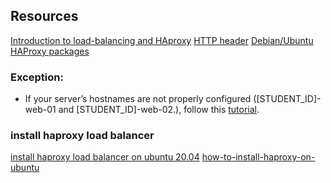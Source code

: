 ## Resources

[Introduction to load-balancing and HAproxy](https://www.digitalocean.com/community/tutorials/an-introduction-to-haproxy-and-load-balancing-concepts)
[HTTP header](https://www.techopedia.com/definition/27178/http-header)
[Debian/Ubuntu HAProxy packages](https://haproxy.debian.net/)

### Exception:

- If your server’s hostnames are not properly configured ([STUDENT_ID]-web-01 and [STUDENT_ID]-web-02.),
follow this [tutorial](https://repost.aws/knowledge-center/linux-static-hostname).

### install haproxy load balancer
[install haproxy load balancer on ubuntu 20.04](https://www.youtube.com/watch?v=tl8movPZbJM)
[how-to-install-haproxy-on-ubuntu](https://www.haproxy.com/blog/how-to-install-haproxy-on-ubuntu)
